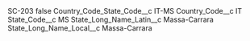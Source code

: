 <?xml version="1.0" encoding="UTF-8"?>
<CustomMetadata xmlns="http://soap.sforce.com/2006/04/metadata" xmlns:xsi="http://www.w3.org/2001/XMLSchema-instance" xmlns:xsd="http://www.w3.org/2001/XMLSchema">
    <label>SC-203</label>
    <protected>false</protected>
    <values>
        <field>Country_Code_State_Code__c</field>
        <value xsi:type="xsd:string">IT-MS</value>
    </values>
    <values>
        <field>Country_Code__c</field>
        <value xsi:type="xsd:string">IT</value>
    </values>
    <values>
        <field>State_Code__c</field>
        <value xsi:type="xsd:string">MS</value>
    </values>
    <values>
        <field>State_Long_Name_Latin__c</field>
        <value xsi:type="xsd:string">Massa-Carrara</value>
    </values>
    <values>
        <field>State_Long_Name_Local__c</field>
        <value xsi:type="xsd:string">Massa-Carrara</value>
    </values>
</CustomMetadata>
